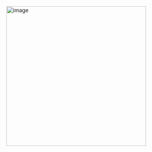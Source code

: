 <img width="369" alt="image" src="https://github.com/user-attachments/assets/ff0e4be6-0352-4ecc-b36b-e36e0f998761" />
